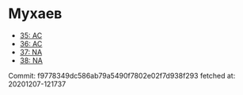 # Мухаев
- [35: AC](35.md)
- [36: AC](36.md)
- [37: NA](37.md)
- [38: NA](38.md)

Commit: f9778349dc586ab79a5490f7802e02f7d938f293
 fetched at: 20201207-121737

